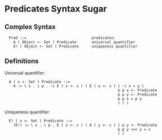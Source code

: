 Predicates Syntax Sugar
=======================

Complex Syntax
--------------

```
  Pred ::=                              predicates:
    A ( Object <- Set ) Predicate       universal quantifier
    E! ( Object <- Set ) Predicate      uniqueness quantifier
```

Definitions
-----------

Universal quantifier:

```
  A ( x <- Set ) Predicate ::=
    A := \ s . \ p . ~( E ( x <- s ) ( E ( y <- s ) ( ~( x = y )
                                                    & p x <- Predicate
                                                    & p y <- Predicate
                                                    & p x = p y
                                                    ) ) )
```

Uniqueness quantifier:

```
  E! ( x <- Set ) Predicate ::=
    (E!) := \ s . \ p . E ( x <- s ) ( A ( y <- s ) ( p y <- Predicate
                                                    & p y <=> y = x
                                                    ) )
```
